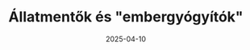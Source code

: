 ---
layout: layouts/non-en-archive-episode.njk
tags: huarchive
date: "2025-04-10"
title: Állatmentők és "embergyógyítók"
perex: "TVP 3 Rzeszów: A Bieszczady-i európai bölényeket megmentették a kihalástól | DUNA TV Szeged: Rákoš-i vipera | ČT Ostrava: Lovak a Ryzáček központból | STVR Košice: Rozhanovcei sérült állatok központja"
datum: 10. 4. 2025
tv: Duna
foto: /images/uploads/love_for_animals_357x206.jpg
alt: EURÓPAI BÖLÉNY
link: https://mediaklikk.hu/duna/cikk/2025/04/08/kvartett-allatmento-emberek-es-embergyogyito-allatok/
---